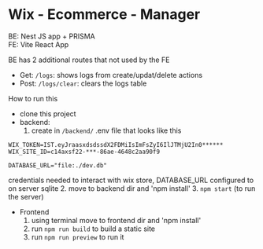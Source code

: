# Wix - Ecommerce - Manager

BE: Nest JS app + PRISMA
<br/>
FE: Vite React App

BE has 2 additional routes that not used by the FE
* Get: `/logs`: shows logs from create/updat/delete actions
* Post: `/logs/clear`: clears the logs table


How to run this

* clone this project
* backend:
    1. create in `/backend/` .env file that looks like this
```.env
WIX_TOKEN=IST.eyJraasxdsdssdX2FDMiIsImFsZyI6IlJTMjU2In0******
WIX_SITE_ID=c14axsf22-***-86ae-4648c2aa90f9

DATABASE_URL="file:./dev.db"
```
credentials needed to interact with wix store, DATABASE_URL configured to on server sqlite
  2. move to backend dir and 'npm install'
  3. `npm start` (to run the server)

* Frontend
  1. using terminal move to frontend dir and 'npm install'
  2. run `npm run build` to build a static site
  3. run `npm run preview` to run it
